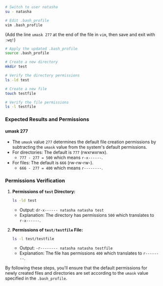 <!--
  Author: omteja04
  Created on: 09-06-2024 06:18:25
  Description: Umask
-->

<!-- cSpell:disable -->

```bash
# Switch to user natasha
su - natasha

# Edit .bash_profile
vim .bash_profile
```

(Add the line `umask 277` at the end of the file in `vim`, then save and exit with `:wq!`)

```bash
# Apply the updated .bash_profile
source .bash_profile

# Create a new directory
mkdir test

# Verify the directory permissions
ls -ld test

# Create a new file
touch testfile

# Verify the file permissions
ls -l testfile
```

### Expected Results and Permissions

#### **umask 277**

- The `umask` value `277` determines the default file creation permissions by subtracting the `umask` value from the system's default permissions.
- For directories: The default is `777` (rwxrwxrwx).
  - `777 - 277 = 500` which means `r-x------`.
- For files: The default is `666` (rw-rw-rw-).
  - `666 - 277 = 400` which means `r--------`.

### Permissions Verification

1. **Permissions of `test` Directory:**

   ```bash
   ls -ld test
   ```

   - Output: `dr-x------ natasha natasha test`
   - Explanation: The directory has permissions `500` which translates to `r-x------`.

2. **Permissions of `test/testfile` File:**
   ```bash
   ls -l test/testfile
   ```
   - Output: `-r-------- natasha natasha testfile`
   - Explanation: The file has permissions `400` which translates to `r--------`.

By following these steps, you'll ensure that the default permissions for newly created files and directories are set according to the `umask` value specified in the `.bash_profile`.
